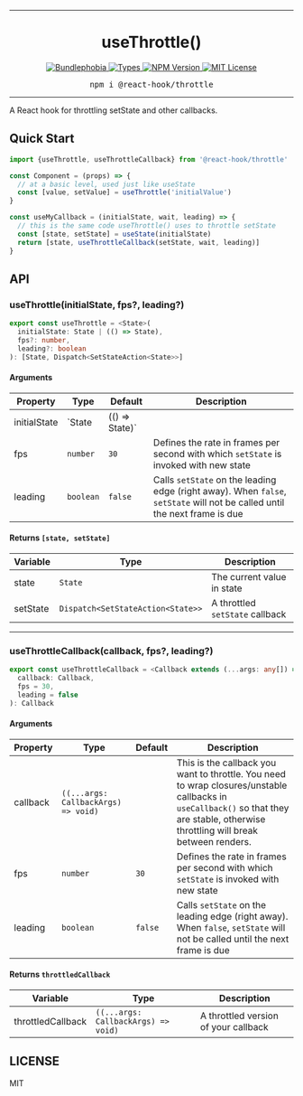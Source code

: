 <hr>
<div align="center">
  <h1 align="center">
    useThrottle()
  </h1>
</div>

<p align="center">
  <a href="https://bundlephobia.com/result?p=@react-hook/throttle">
    <img alt="Bundlephobia" src="https://img.shields.io/bundlephobia/minzip/@react-hook/throttle?style=for-the-badge&labelColor=24292e">
  </a>
  <a aria-label="Types" href="https://www.npmjs.com/package/@react-hook/throttle">
    <img alt="Types" src="https://img.shields.io/npm/types/@react-hook/throttle?style=for-the-badge&labelColor=24292e">
  </a>
  <a aria-label="NPM version" href="https://www.npmjs.com/package/@react-hook/throttle">
    <img alt="NPM Version" src="https://img.shields.io/npm/v/@react-hook/throttle?style=for-the-badge&labelColor=24292e">
  </a>
  <a aria-label="License" href="https://jaredlunde.mit-license.org/">
    <img alt="MIT License" src="https://img.shields.io/npm/l/@react-hook/throttle?style=for-the-badge&labelColor=24292e">
  </a>
</p>

<pre align="center">npm i @react-hook/throttle</pre>
<hr>

A React hook for throttling setState and other callbacks.

## Quick Start

```jsx harmony
import {useThrottle, useThrottleCallback} from '@react-hook/throttle'

const Component = (props) => {
  // at a basic level, used just like useState
  const [value, setValue] = useThrottle('initialValue')
}

const useMyCallback = (initialState, wait, leading) => {
  // this is the same code useThrottle() uses to throttle setState
  const [state, setState] = useState(initialState)
  return [state, useThrottleCallback(setState, wait, leading)]
}
```

## API

### useThrottle(initialState, fps?, leading?)

```ts
export const useThrottle = <State>(
  initialState: State | (() => State),
  fps?: number,
  leading?: boolean
): [State, Dispatch<SetStateAction<State>>]
```

#### Arguments

| Property     | Type                    | Default | Description                                                                                                                |
| ------------ | ----------------------- | ------- | -------------------------------------------------------------------------------------------------------------------------- |
| initialState | `State | (() => State)` |         | The initial state provided to `React.useState()`                                                                           |
| fps          | `number`                | `30`    | Defines the rate in frames per second with which `setState` is invoked with new state                                      |
| leading      | `boolean`               | `false` | Calls `setState` on the leading edge (right away). When `false`, `setState` will not be called until the next frame is due |

#### Returns `[state, setState]`

| Variable | Type                              | Description                     |
| -------- | --------------------------------- | ------------------------------- |
| state    | `State`                           | The current value in state      |
| setState | `Dispatch<SetStateAction<State>>` | A throttled `setState` callback |

---

### useThrottleCallback(callback, fps?, leading?)

```ts
export const useThrottleCallback = <Callback extends (...args: any[]) => void>(
  callback: Callback,
  fps = 30,
  leading = false
): Callback
```

#### Arguments

| Property | Type                                | Default | Description                                                                                                                                                                          |
| -------- | ----------------------------------- | ------- | ------------------------------------------------------------------------------------------------------------------------------------------------------------------------------------ |
| callback | `((...args: CallbackArgs) => void)` |         | This is the callback you want to throttle. You need to wrap closures/unstable callbacks in `useCallback()` so that they are stable, otherwise throttling will break between renders. |
| fps      | `number`                            | `30`    | Defines the rate in frames per second with which `setState` is invoked with new state                                                                                                |
| leading  | `boolean`                           | `false` | Calls `setState` on the leading edge (right away). When `false`, `setState` will not be called until the next frame is due                                                           |

#### Returns `throttledCallback`

| Variable          | Type                                | Description                          |
| ----------------- | ----------------------------------- | ------------------------------------ |
| throttledCallback | `((...args: CallbackArgs) => void)` | A throttled version of your callback |

## LICENSE

MIT

